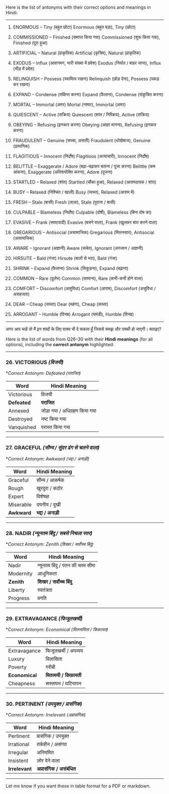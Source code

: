 Here is the list of antonyms with their correct options and meanings in Hindi:


---

1. ENORMOUS – Tiny (बहुत छोटा)
Enormous (बहुत बड़ा), Tiny (छोटा)


2. COMMISSIONED – Finished (समाप्त किया गया)
Commissioned (शुरू किया गया), Finished (पूरा हुआ)


3. ARTIFICIAL – Natural (प्राकृतिक)
Artificial (कृत्रिम), Natural (प्राकृतिक)


4. EXODUS – Influx (आवागमन, भारी संख्या में प्रवेश)
Exodus (निर्यात / बाहर जाना), Influx (भीड़ में प्रवेश)


5. RELINQUISH – Possess (स्वामित्व रखना)
Relinquish (छोड़ देना), Possess (पकड़ कर रखना)


6. EXPAND – Condense (संक्षिप्त करना)
Expand (फैलाना), Condense (संकुचित करना)


7. MORTAL – Immortal (अमर)
Mortal (नश्वर), Immortal (अमर)


8. QUIESCENT – Active (सक्रिय)
Quiescent (शांत / निष्क्रिय), Active (सक्रिय)


9. OBEYING – Refusing (इनकार करना)
Obeying (आज्ञा मानना), Refusing (इनकार करना)


10. FRAUDULENT – Genuine (सच्चा, असली)
Fraudulent (धोखेबाज), Genuine (प्रामाणिक)


11. FLAGITIOUS – Innocent (निर्दोष)
Flagitious (अत्याचारी), Innocent (निर्दोष)


12. BELITTLE – Exaggerate / Adore (बढ़ा-चढ़ाकर बताना / पूजा करना)
Belittle (कम आंकना), Exaggerate (अतिशयोक्ति करना), Adore (पूजना)


13. STARTLED – Relaxed (शांत)
Startled (चौंका हुआ), Relaxed (आरामदायक / शांत)


14. BUSY – Relaxed (निश्चिंत / खाली)
Busy (व्यस्त), Relaxed (आराम में)


15. FRESH – Stale (बासी)
Fresh (ताज़ा), Stale (पुराना / बासी)


16. CULPABLE – Blameless (निर्दोष)
Culpable (दोषी), Blameless (बिना दोष का)


17. EVASIVE – Frank (स्पष्टवादी)
Evasive (बचने वाला), Frank (खुलकर बात करने वाला)


18. GREGARIOUS – Antisocial (असामाजिक)
Gregarious (मिलनसार), Antisocial (असामाजिक)


19. AWARE – Ignorant (अज्ञानी)
Aware (सचेत), Ignorant (अनजान / अज्ञानी)


20. HIRSUTE – Bald (गंजा)
Hirsute (बालों से भरा), Bald (गंजा)


21. SHRINK – Expand (फैलाना)
Shrink (सिकुड़ना), Expand (बढ़ाना)


22. COMMON – Rare (दुर्लभ)
Common (सामान्य), Rare (कभी-कभी होने वाला)


23. COMFORT – Discomfort (असुविधा)
Comfort (आराम), Discomfort (असुविधा / असहजता)


24. DEAR – Cheap (सस्ता)
Dear (महंगा), Cheap (सस्ता)


25. ARROGANT – Humble (विनम्र)
Arrogant (घमंडी), Humble (विनम्र)




---

अगर आप चाहें तो मैं इन शब्दों के लिए वाक्य भी दे सकता हूँ जिससे समझ और पक्की हो जाएगी। बताइए?



Here is the list of words from Q26–30 with their **Hindi meanings** (for all options), including the **correct antonym** highlighted:

---

### **26. VICTORIOUS** *(विजयी)*

\**Correct Antonym: Defeated (पराजित)*

| Word         | Hindi Meaning                 |
| ------------ | ----------------------------- |
| Victorious   | विजयी                         |
| **Defeated** | **पराजित**                    |
| Annexed      | जोड़ा गया / अधिग्रहण किया गया |
| Destroyed    | नष्ट किया गया                 |
| Vanquished   | परास्त किया गया               |

---

### **27. GRACEFUL** *(सौम्य / सुंदर ढंग से चलने वाला)*

\**Correct Antonym: Awkward (भद्दा / अनाड़ी)*

| Word        | Hindi Meaning      |
| ----------- | ------------------ |
| Graceful    | सौम्य / आकर्षक     |
| Rough       | खुरदुरा / कठोर     |
| Expert      | विशेषज्ञ           |
| Miserable   | दयनीय / दुखी       |
| **Awkward** | **भद्दा / अनाड़ी** |

---

### **28. NADIR** *(न्यूनतम बिंदु / सबसे निचला स्तर)*

\**Correct Antonym: Zenith (शिखर / सर्वोच्च बिंदु)*

| Word       | Hindi Meaning                   |
| ---------- | ------------------------------- |
| Nadir      | न्यूनतम बिंदु / पतन की चरम सीमा |
| Modernity  | आधुनिकता                        |
| **Zenith** | **शिखर / सर्वोच्च बिंदु**       |
| Liberty    | स्वतंत्रता                      |
| Progress   | प्रगति                          |

---

### **29. EXTRAVAGANCE** *(फिजूलखर्ची)*

\**Correct Antonym: Economical (मितव्ययिता / किफ़ायत)*

| Word           | Hindi Meaning           |
| -------------- | ----------------------- |
| Extravagance   | फिजूलखर्ची / अपव्यय     |
| Luxury         | विलासिता                |
| Poverty        | गरीबी                   |
| **Economical** | **मितव्ययी / किफ़ायती** |
| Cheapness      | सस्तापन / घटियापन       |

---

### **30. PERTINENT** *(उपयुक्त / प्रासंगिक)*

\**Correct Antonym: Irrelevant (अप्रासंगिक)*

| Word           | Hindi Meaning             |
| -------------- | ------------------------- |
| Pertinent      | प्रासंगिक / उपयुक्त       |
| Irrational     | तर्कहीन / असंगत           |
| Irregular      | अनियमित                   |
| Insistent      | ज़ोर देने वाला            |
| **Irrelevant** | **अप्रासंगिक / असंबंधित** |

---

Let me know if you want these in table format for a PDF or markdown.

